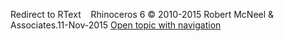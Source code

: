 ---
---

Redirect to RText&#160;
&#160;
Rhinoceros 6 © 2010-2015 Robert McNeel &amp; Associates.11-Nov-2015
 [Open topic with navigation](rtext.html) 

